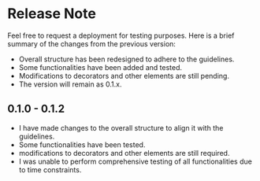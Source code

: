 # Release Note
Feel free to request a deployment for testing purposes. Here is a brief summary of the changes from the previous version:
- Overall structure has been redesigned to adhere to the guidelines.
- Some functionalities have been added and tested.
- Modifications to decorators and other elements are still pending.
- The version will remain as 0.1.x.

## 0.1.0 - 0.1.2
- I have made changes to the overall structure to align it with the guidelines. 
- Some functionalities have been tested. 
- modifications to decorators and other elements are still required.
- I was unable to perform comprehensive testing of all functionalities due to time constraints.
